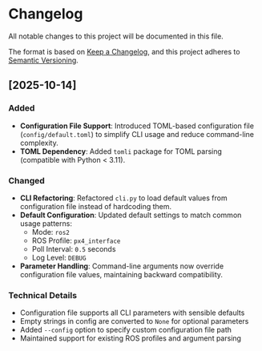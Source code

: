 # Changelog

All notable changes to this project will be documented in this file.

The format is based on [Keep a Changelog](https://keepachangelog.com/en/1.0.0/),
and this project adheres to [Semantic Versioning](https://semver.org/spec/v2.0.0.html).

## [2025-10-14]

### Added
- **Configuration File Support**: Introduced TOML-based configuration file (`config/default.toml`) to simplify CLI usage and reduce command-line complexity.
- **TOML Dependency**: Added `tomli` package for TOML parsing (compatible with Python < 3.11).

### Changed
- **CLI Refactoring**: Refactored `cli.py` to load default values from configuration file instead of hardcoding them.
- **Default Configuration**: Updated default settings to match common usage patterns:
  - Mode: `ros2`
  - ROS Profile: `px4_interface`
  - Poll Interval: `0.5` seconds
  - Log Level: `DEBUG`
- **Parameter Handling**: Command-line arguments now override configuration file values, maintaining backward compatibility.

### Technical Details
- Configuration file supports all CLI parameters with sensible defaults
- Empty strings in config are converted to `None` for optional parameters
- Added `--config` option to specify custom configuration file path
- Maintained support for existing ROS profiles and argument parsing
